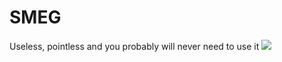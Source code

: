 # SMEG
Useless, pointless and you probably will never need to use it 
![](https://github.com/Hiccupcc/SMEG/blob/master/readmegif.gif)


